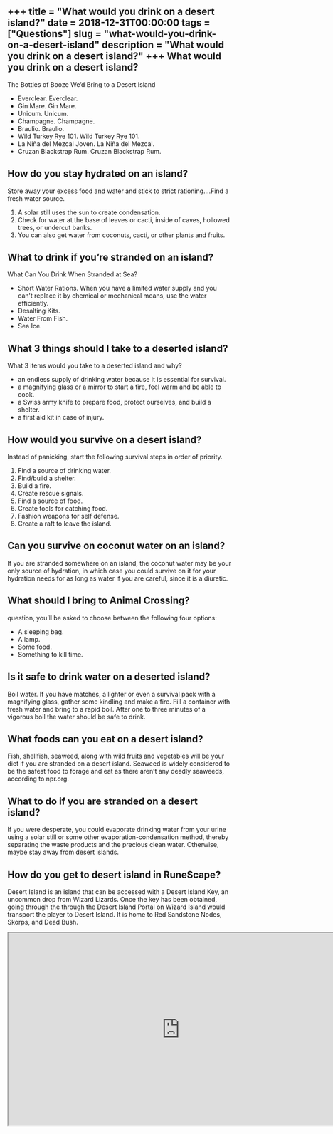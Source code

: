 +++
title = "What would you drink on a desert island?"
date = 2018-12-31T00:00:00
tags = ["Questions"]
slug = "what-would-you-drink-on-a-desert-island"
description = "What would you drink on a desert island?"
+++
What would you drink on a desert island?
----------------------------------------

The Bottles of Booze We’d Bring to a Desert Island

- Everclear. Everclear.
- Gin Mare. Gin Mare.
- Unicum. Unicum.
- Champagne. Champagne.
- Braulio. Braulio.
- Wild Turkey Rye 101. Wild Turkey Rye 101.
- La Niña del Mezcal Joven. La Niña del Mezcal.
- Cruzan Blackstrap Rum. Cruzan Blackstrap Rum.

How do you stay hydrated on an island?
--------------------------------------

Store away your excess food and water and stick to strict rationing….Find a fresh water source.

1. A solar still uses the sun to create condensation.
2. Check for water at the base of leaves or cacti, inside of caves, hollowed trees, or undercut banks.
3. You can also get water from coconuts, cacti, or other plants and fruits.

What to drink if you’re stranded on an island?
----------------------------------------------

What Can You Drink When Stranded at Sea?

- Short Water Rations. When you have a limited water supply and you can’t replace it by chemical or mechanical means, use the water efficiently.
- Desalting Kits.
- Water From Fish.
- Sea Ice.

What 3 things should I take to a deserted island?
-------------------------------------------------

What 3 items would you take to a deserted island and why?

- an endless supply of drinking water because it is essential for survival.
- a magnifying glass or a mirror to start a fire, feel warm and be able to cook.
- a Swiss army knife to prepare food, protect ourselves, and build a shelter.
- a first aid kit in case of injury.

How would you survive on a desert island?
-----------------------------------------

Instead of panicking, start the following survival steps in order of priority.

1. Find a source of drinking water.
2. Find/build a shelter.
3. Build a fire.
4. Create rescue signals.
5. Find a source of food.
6. Create tools for catching food.
7. Fashion weapons for self defense.
8. Create a raft to leave the island.

Can you survive on coconut water on an island?
----------------------------------------------

If you are stranded somewhere on an island, the coconut water may be your only source of hydration, in which case you could survive on it for your hydration needs for as long as water if you are careful, since it is a diuretic.

What should I bring to Animal Crossing?
---------------------------------------

question, you’ll be asked to choose between the following four options:

- A sleeping bag.
- A lamp.
- Some food.
- Something to kill time.

Is it safe to drink water on a deserted island?
-----------------------------------------------

Boil water. If you have matches, a lighter or even a survival pack with a magnifying glass, gather some kindling and make a fire. Fill a container with fresh water and bring to a rapid boil. After one to three minutes of a vigorous boil the water should be safe to drink.

What foods can you eat on a desert island?
------------------------------------------

Fish, shellfish, seaweed, along with wild fruits and vegetables will be your diet if you are stranded on a desert island. Seaweed is widely considered to be the safest food to forage and eat as there aren’t any deadly seaweeds, according to npr.org.

What to do if you are stranded on a desert island?
--------------------------------------------------

If you were desperate, you could evaporate drinking water from your urine using a solar still or some other evaporation-condensation method, thereby separating the waste products and the precious clean water. Otherwise, maybe stay away from desert islands.

How do you get to desert island in RuneScape?
---------------------------------------------

Desert Island is an island that can be accessed with a Desert Island Key, an uncommon drop from Wizard Lizards. Once the key has been obtained, going through the through the Desert Island Portal on Wizard Island would transport the player to Desert Island. It is home to Red Sandstone Nodes, Skorps, and Dead Bush.

<iframe allow="accelerometer; autoplay; clipboard-write; encrypted-media; gyroscope; picture-in-picture" allowfullscreen="" class="__youtube_prefs__  epyt-is-override  no-lazyload" data-no-lazy="1" data-origheight="433" data-origwidth="770" data-skipgform_ajax_framebjll="" height="433" id="_ytid_79486" loading="lazy" src="https://www.youtube.com/embed/J0J8KnSE6pY?enablejsapi=1&autoplay=0&cc_load_policy=0&cc_lang_pref=&iv_load_policy=1&loop=0&modestbranding=0&rel=1&fs=1&playsinline=0&autohide=2&theme=dark&color=red&controls=1&" title="YouTube player" width="770"></iframe>